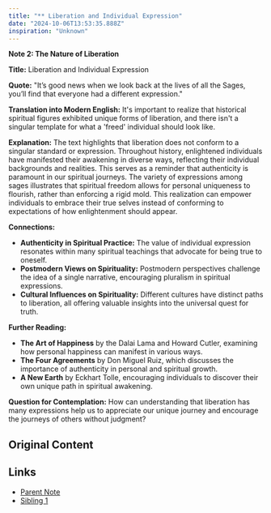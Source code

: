```yaml
---
title: "** Liberation and Individual Expression"
date: "2024-10-06T13:53:35.888Z"
inspiration: "Unknown"
---
```


**Note 2: The Nature of Liberation**

**Title:** Liberation and Individual Expression

**Quote:** "It’s good news when we look back at the lives of all the Sages, you’ll find that everyone had a different expression."

**Translation into Modern English:** It's important to realize that historical spiritual figures exhibited unique forms of liberation, and there isn't a singular template for what a 'freed' individual should look like.

**Explanation:** The text highlights that liberation does not conform to a singular standard or expression. Throughout history, enlightened individuals have manifested their awakening in diverse ways, reflecting their individual backgrounds and realities. This serves as a reminder that authenticity is paramount in our spiritual journeys. The variety of expressions among sages illustrates that spiritual freedom allows for personal uniqueness to flourish, rather than enforcing a rigid mold. This realization can empower individuals to embrace their true selves instead of conforming to expectations of how enlightenment should appear.

**Connections:**
- **Authenticity in Spiritual Practice:** The value of individual expression resonates within many spiritual teachings that advocate for being true to oneself.
- **Postmodern Views on Spirituality:** Postmodern perspectives challenge the idea of a single narrative, encouraging pluralism in spiritual expressions.
- **Cultural Influences on Spirituality:** Different cultures have distinct paths to liberation, all offering valuable insights into the universal quest for truth.

**Further Reading:** 
- **The Art of Happiness** by the Dalai Lama and Howard Cutler, examining how personal happiness can manifest in various ways.
- **The Four Agreements** by Don Miguel Ruiz, which discusses the importance of authenticity in personal and spiritual growth.
- **A New Earth** by Eckhart Tolle, encouraging individuals to discover their own unique path in spiritual awakening.

**Question for Contemplation:** How can understanding that liberation has many expressions help us to appreciate our unique journey and encourage the journeys of others without judgment?



## Original Content



## Links

- [Parent Note](/parent-note.md)
- [Sibling 1](/zettel1.md)
